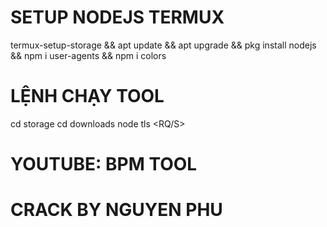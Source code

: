 # SETUP NODEJS TERMUX

termux-setup-storage && apt update && apt upgrade && pkg install nodejs && npm i user-agents && npm i colors

# LỆNH CHẠY TOOL
cd storage
cd downloads
node tls <TARGET> <TIME> <RQ/S> <THREADS> <PROXYS>

# YOUTUBE: BPM TOOL
# CRACK BY NGUYEN PHU
